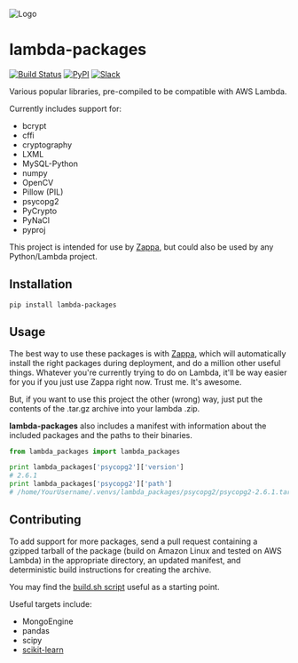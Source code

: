 ![Logo](http://i.imgur.com/AlmKP2q.png)

# lambda-packages
[![Build Status](https://travis-ci.org/Miserlou/lambda-packages.svg)](https://travis-ci.org/Miserlou/lambda-packages)
[![PyPI](https://img.shields.io/pypi/v/lambda-packages.svg)](https://pypi.python.org/pypi/lambda-packages)
[![Slack](https://img.shields.io/badge/chat-slack-ff69b4.svg)](https://slackautoinviter.herokuapp.com/)

Various popular libraries, pre-compiled to be compatible with AWS Lambda.

Currently includes support for:

* bcrypt
* cffi
* cryptography
* LXML
* MySQL-Python
* numpy
* OpenCV
* Pillow (PIL)
* psycopg2
* PyCrypto
* PyNaCl
* pyproj

This project is intended for use by [Zappa](https://github.com/Miserlou/Zappa), but could also be used by any Python/Lambda project.

## Installation

    pip install lambda-packages

## Usage

The best way to use these packages is with [Zappa](https://github.com/Miserlou/Zappa), which will automatically install the right packages during deployment, and do a million other useful things. Whatever you're currently trying to do on Lambda, it'll be way easier for you if you just use Zappa right now. Trust me. It's awesome.

But, if you want to use this project the other (wrong) way, just put the contents of the .tar.gz archive into your lambda .zip.

**lambda-packages** also includes a manifest with information about the included packages and the paths to their binaries.

```python
from lambda_packages import lambda_packages

print lambda_packages['psycopg2']['version']
# 2.6.1
print lambda_packages['psycopg2']['path']
# /home/YourUsername/.venvs/lambda_packages/psycopg2/psycopg2-2.6.1.tar.gz
```

## Contributing

To add support for more packages, send a pull request containing a gzipped tarball of the package (build on Amazon Linux and tested on AWS Lambda) in the appropriate directory, an updated manifest, and deterministic build instructions for creating the archive.

You may find the [build.sh script](https://github.com/Miserlou/lambda-packages/blob/master/lambda_packages/cryptography/build.sh) useful as a starting point.

Useful targets include:

* MongoEngine
* pandas
* scipy
* [scikit-learn](https://serverlesscode.com/post/deploy-scikitlearn-on-lamba/)
